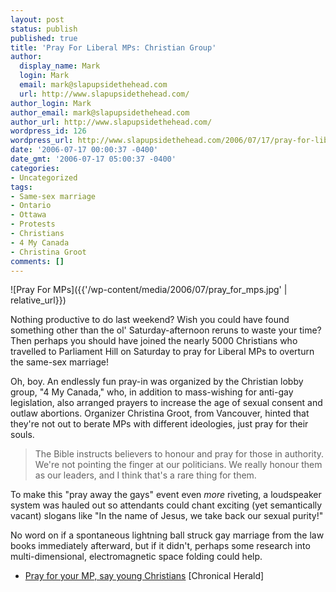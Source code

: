 ```yaml
---
layout: post
status: publish
published: true
title: 'Pray For Liberal MPs: Christian Group'
author:
  display_name: Mark
  login: Mark
  email: mark@slapupsidethehead.com
  url: http://www.slapupsidethehead.com/
author_login: Mark
author_email: mark@slapupsidethehead.com
author_url: http://www.slapupsidethehead.com/
wordpress_id: 126
wordpress_url: http://www.slapupsidethehead.com/2006/07/17/pray-for-liberal-mps/
date: '2006-07-17 00:00:37 -0400'
date_gmt: '2006-07-17 05:00:37 -0400'
categories:
- Uncategorized
tags:
- Same-sex marriage
- Ontario
- Ottawa
- Protests
- Christians
- 4 My Canada
- Christina Groot
comments: []
---
```

![Pray For MPs]({{'/wp-content/media/2006/07/pray_for_mps.jpg' | relative_url}})

Nothing productive to do last weekend? Wish you could have found something other than the ol' Saturday-afternoon reruns to waste your time? Then perhaps you should have joined the nearly 5000 Christians who travelled to Parliament Hill on Saturday to pray for Liberal MPs to overturn the same-sex marriage!

Oh, boy. An endlessly fun pray-in was organized by the Christian lobby group, "4 My Canada," who, in addition to mass-wishing for anti-gay legislation, also arranged prayers to increase the age of sexual consent and outlaw abortions. Organizer Christina Groot, from Vancouver, hinted that they're not out to berate MPs with different ideologies, just pray for their souls.

> The Bible instructs believers to honour and pray for those in authority. We're not pointing the finger at our politicians. We really honour them as our leaders, and I think that's a rare thing for them.

To make this "pray away the gays" event even _more_ riveting, a loudspeaker system was hauled out so attendants could chant exciting (yet semantically vacant) slogans like "In the name of Jesus, we take back our sexual purity!"

No word on if a spontaneous lightning ball struck gay marriage from the law books immediately afterward, but if it didn't, perhaps some research into multi-dimensional, electromagnetic space folding could help.

- [Pray for your MP, say young Christians](http://thechronicleherald.ca/Canada/516557.html) [Chronical Herald]
